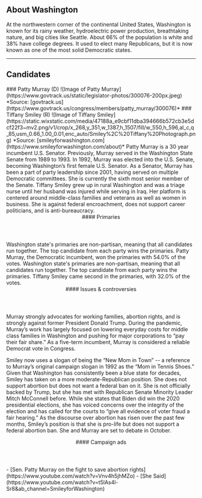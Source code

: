 ## About Washington
At the northwestern corner of the continental United States, Washington is known for its rainy weather, hydroelectric power production, breathtaking nature, and big cities like Seattle. About 66% of the population is white and 38% have college degrees. It used to elect many Republicans, but it is now known as one of the most solid Democratic states. 

---

## Candidates

<Grid>
  <Box>
    ### Patty Murray (D)
    ![Image of Patty Murray](https://www.govtrack.us/static/legislator-photos/300076-200px.jpeg)
    *Source: [govtrack.us](https://www.govtrack.us/congress/members/patty_murray/300076)*
  </Box>
  <Box>
    ### Tiffany Smiley (R)
    ![Image of Tiffany Smiley](https://static.wixstatic.com/media/47188a_e9cbf11dba394666b572cb3e5dcf22f3~mv2.png/v1/crop/x_268,y_351,w_1387,h_1507/fill/w_550,h_596,al_c,q_85,usm_0.66_1.00_0.01,enc_auto/Smiley%2C%20Tiffany%20Photograph.png)
    *Source: [smileyforwashington.com](https://www.smileyforwashington.com/about)*
  </Box>

  <Box>
    Patty Murray is a 30 year incumbent U.S. Senator. Previously, Murray served in the Washington State Senate from 1989 to 1993. In 1992, Murray was elected into the U.S. Senate, becoming Washington’s first female U.S. Senator. As a Senator, Murray has been a part of party leadership since 2001, having served on multiple Democratic committees. She is currently the sixth most senior member of the Senate. 
  </Box>
  <Box>
    Tiffany Smiley grew up in rural Washington and was a triage nurse until her husband was injured while serving in Iraq. Her platform is centered around middle-class families and veterans as well as women in business. She is against federal encroachment, does not support career politicians, and is anti-bureaucracy. 
  </Box>

  <Header>
    #### Primaries
  </Header>
  <Box>
    Washington state's primaries are non-partisan, meaning that all candidates run together. The top candidate from each party wins the primaries. Patty Murray, the Democratic incumbent, won the primaries with 54.0% of the votes.
  </Box>
  <Box>
    Washington state's primaries are non-partisan, meaning that all candidates run together. The top candidate from each party wins the primaries. Tiffany Smiley came second in the primaries, with 32.0% of the votes. 
  </Box>

  <Header>
    #### Issues & controversies
  </Header>

  <WideBox>
    Murray strongly advocates for working families, abortion rights, and is strongly against former President Donald Trump. During the pandemic, Murray’s work has largely focused on lowering everyday costs for middle class families in Washington and pushing for major corporations to “pay their fair share.” As a five-term incumbent, Murray is considered a reliable Democrat vote in Congress. 

Smiley now uses a slogan of being the “New Mom in Town” -- a reference to Murray’s original campaign slogan in 1992 as the “Mom in Tennis Shoes.” Given that Washington has consistently been a blue state for decades, Smiley has taken on a more moderate-Republican position. She does not support abortion but does not want a federal ban on it. She is not officially backed by Trump, but she has met with Republican Senate Minority Leader Mitch McConnell before. While she states that Biden did win the 2020 presidential elections, she has voiced concerns over the integrity of the election and has called for the courts to “give all evidence of voter fraud a fair hearing.” As the discourse over abortion has risen over the past few months, Smiley’s position is that she is pro-life but does not support a federal abortion ban. She and Murray are set to debate in October. 

  </WideBox>
 
  <Header>
    #### Campaign ads
  </Header>
  <Box>
    - [Sen. Patty Murray on the fight to save abortion rights](https://www.youtube.com/watch?v=Vnv4h5jhMZo)
  </Box>
  <Box>
    - [She Said](https://www.youtube.com/watch?v=t5lAs4l-Sr8&ab_channel=SmileyforWashington)
  </Box>
</Grid>
